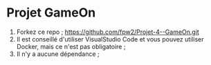 # Projet GameOn
1. Forkez ce repo ;
https://github.com/fpw2/Projet-4--GameOn.git
2. Il est conseillé d'utiliser VisualStudio Code et vous pouvez utiliser Docker, mais ce n'est pas obligatoire ;
3. Il n'y a aucune dépendance ;
